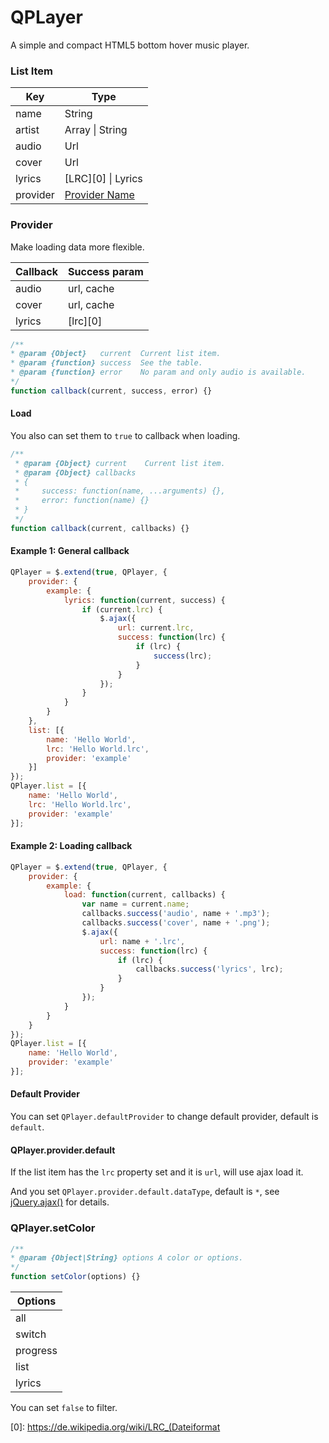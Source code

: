 # QPLayer

A simple and compact HTML5 bottom hover music player.

### List Item

| Key       | Type                       |
| --------- | -------------------------- |
| name      | String                     |
| artist    | Array &#124; String        |
| audio     | Url                        |
| cover     | Url                        |
| lyrics    | [LRC][0] &#124; Lyrics     |
| provider  | [Provider Name](#Provider) |

### Provider

Make loading data more flexible.

| Callback  | Success param |
| --------- | ------------- |
| audio     | url, cache    |
| cover     | url, cache    |
| lyrics    | [lrc][0]         |

 ```js
/**
 * @param {Object}   current  Current list item.
 * @param {function} success  See the table.
 * @param {function} error    No param and only audio is available.
 */
function callback(current, success, error) {}
 ```

#### Load

You also can set them to `true` to callback when loading.

```js
/**
 * @param {Object} current    Current list item.
 * @param {Object} callbacks
 * {
 *     success: function(name, ...arguments) {},
 *     error: function(name) {}
 * }
 */
function callback(current, callbacks) {}
```

#### Example 1: General callback

```js
QPlayer = $.extend(true, QPlayer, {
    provider: {
        example: {
            lyrics: function(current, success) {
                if (current.lrc) {
                    $.ajax({
                        url: current.lrc,
                        success: function(lrc) {
                            if (lrc) {
                                success(lrc);
                            }
                        }
                    });
                }
            }
        }
    },
    list: [{
        name: 'Hello World',
        lrc: 'Hello World.lrc',
        provider: 'example'
    }]
});
QPlayer.list = [{
    name: 'Hello World',
    lrc: 'Hello World.lrc',
    provider: 'example'
}];
```

#### Example 2: Loading callback

```js
QPlayer = $.extend(true, QPlayer, {
    provider: {
        example: {
            load: function(current, callbacks) {
                var name = current.name;
                callbacks.success('audio', name + '.mp3');
                callbacks.success('cover', name + '.png');
                $.ajax({
                    url: name + '.lrc',
                    success: function(lrc) {
                        if (lrc) {
                            callbacks.success('lyrics', lrc);
                        }
                    }
                });
            }
        }
    }
});
QPlayer.list = [{
    name: 'Hello World',
    provider: 'example'
}];
```

#### Default Provider

You can set `QPlayer.defaultProvider` to change default provider, default is `default`.

#### QPlayer.provider.default

If the list item has the `lrc` property set and it is `url`, will use ajax load it.

And you set `QPlayer.provider.default.dataType`, default is `*`, see [jQuery.ajax()](https://api.jquery.com/jQuery.ajax/) for details.

### QPlayer.setColor

```js
/**
* @param {Object|String} options A color or options.
*/
function setColor(options) {}
```

| Options
| -----
| all
| switch
| progress
| list
| lyrics

You can set `false` to filter.


[0]: https://de.wikipedia.org/wiki/LRC_(Dateiformat
